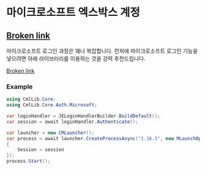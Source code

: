 # 마이크로소프트 엑스박스 계정

## [Broken link](broken-reference "mention")

마이크로소프트 로그인 과정은 꽤나 복잡합니다. 런처에 마이크로소프트 로그인 기능을 넣으려면 아래 라이브러리를 이용하는 것을 강력 추천드립니다.

[Broken link](broken-reference "mention")

### **Example**

```csharp
using CmlLib.Core;
using CmlLib.Core.Auth.Microsoft;

var loginHandler = JELoginHandlerBuilder.BuildDefault();
var session = await loginHandler.Authenticate();

var launcher = new CMLauncher();
var process = await launcher.CreateProcessAsync("1.16.5", new MLaunchOption()
{
    Session = session
});
process.Start();
```
